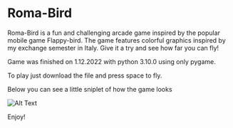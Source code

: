 # Roma-Bird

Roma-Bird is a fun and challenging arcade game inspired by the popular mobile game Flappy-bird. The game features colorful graphics inspired by my exchange semester in Italy. Give it a try and see how far you can fly!

Game was finished on 1.12.2022 with python 3.10.0 using only pygame. 

To play just download the file and press space to fly. 

Below you can see a little sniplet of how the game looks 


![Alt Text](https://github.com/Gebiqs/Roma-Bird/blob/main/giphy.gif)

Enjoy!
